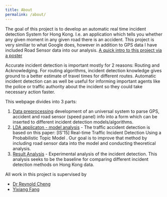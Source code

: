 ```yaml
---
title: About
permalink: /about/
---
```




The goal of this project is to develop an automatic real time incident detection System for Hong Kong. I.e. an application which tells you whether any given moment in any given road there is an accident. This project is very similiar to what Google does, however in addition to GPS data I have included Road Sensor data into our analysis. [A quick intro to this project via a poster]({{site.baseurl}}/assets/files/poster.pdf)

Accurate incident detection is important mostly for 2 reasons: Routing and Acknowledging. For routing algorithms, incident detection knowledge gives ground to a better estimate of travel times for different routes. Automatic incident detection can as well be useful for informing important agents like the police or traffic authority about the incident so they could take necessary action faster. 

This webpage divides into 3 parts:

1. [Data preprocessing]({{site.baseurl}}/preprocessing) development of an universal system to parse GPS, accident and road sensor (speed panel) info into a form which can be inserted to different incident detection models/algorithms.
2. [LDA applicaton - model analysis]({{site.baseurl}}/lda) - The traffic accident detection is based on this paper:   [IS'15] Real-time Traffic Incident Detection Using a Probabilistic Topic Model . Our goal is to improve that method by including road sensor data into the model and conducting theoretical analysis.   
3. [Result Analysis]({{site.baseurl}}/lda) - Experimental analysis of the incident detection. This analysis seeks to be the baseline for comparing different incident detection methods on Hong Kong data.


All work in this project is supervised by

+ [Dr Reynold Cheng](https://scholar.google.com/citations?user=7R7MSb4AAAAJ)
+ [Yixiang Fang](https://scholar.google.com/citations?user=tArifqQAAAAJ&hl=en)


[jekyll-organization]: https://github.com/jekyll
